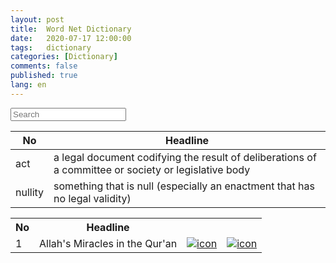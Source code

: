 ```yaml
---
layout: post
title:  Word Net Dictionary
date:   2020-07-17 12:00:00
tags:   dictionary
categories: [Dictionary]
comments: false
published: true
lang: en
---
```



<script>
function searchTable2() {
    var input, filter, found, table, tr, td, i, j;
    input = document.getElementById("myInput");
    filter = input.value.toUpperCase();
    table = document.getElementById("myTable");
    tr = table.getElementsByTag("tr");
    for (i = 0; i < tr.length; i++) {
        td = tr[i].getElementsByTag("td");
        for (j = 0; j < td.length; j++) {
            if (td[j].innerHTML.toUpperCase().indexOf(filter) > -1) {
                found = true;
            }
        }
        if (found) {
            tr[i].style.display = "";
            found = false;
        } else {
            tr[i].style.display = "none";
        }
    }
}
</script>


<input id='myInput' onkeyup='searchTable2()' type='text' placeholder="Search">

<table id='myTable'>
<tr><th>No</th><th>Headline</th></tr>
<tbody>
<tr>
<td>act</td>
<td>a legal document codifying the result of deliberations of a committee or society or legislative body</td>
</tr>
<tr>
<td>nullity </td>
<td>something that is null (especially an enactment that has no legal validity)</td>
</tr>
</tbody>
</table>


<table id='myTable'>
<tr><th>No</th><th>Headline</th></tr>

<tr><td>1</td><td>Allah's Miracles in the Qur'an</td><td><a href="https://hy-ebook.github.io/viewer/web/viewer.html?file=https://hy-ebook.github.io/asset/pdf/HY1.pdf" target="_blank"><img src="/asset/images/pdf.png" alt="icon"></img></a> </td><td><a href="https://hy-ebook.github.io/ePubViewer3/#/asset/epub/1.epub" target="_blank"><img src="/asset/images/pub.png" alt="icon"></img></a></td></tr>
</table>
